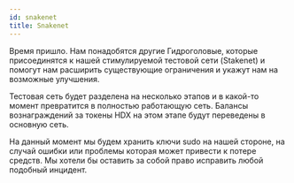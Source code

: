 ```yaml
---
id: snakenet
title: Snakenet
---
```


Время пришло. Нам понадобятся другие Гидроголовые, которые присоединятся к нашей стимулируемой тестовой сети (Stakenet) и помогут нам расширить существующие ограничения и укажут нам на возможные улучшения.

Тестовая сеть будет разделена на несколько этапов и в какой-то момент превратится в полностью работающую сеть. Балансы вознаграждений за токены HDX на этом этапе будут переведены в основную сеть.

На данный момент мы будем хранить ключи sudo на нашей стороне, на случай ошибки или проблемы которая может привести к потере средств. Мы хотели бы оставить за собой право исправить любой подобный инцидент.
